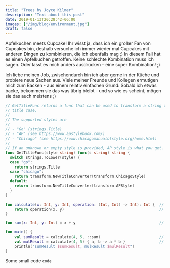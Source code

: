 ```yaml
---
title: "Trees by Joyce Kilmer"
description: "Text about this post"
date: 2019-01-13T20:28:42-06:00
images: ["/img/blog/environment.jpg"]
draft: false
---
```


Apfelkuchen meets Cupcake! Ihr wisst ja, dass ich ein großer Fan von Cupcakes bin, deshalb versuche
ich immer wieder mal Cupcakes mit anderen Dingen zu kombinieren, die ich ebenfalls mag ;) In diesem
Fall hat es einen Apfelkuchen getroffen. Keine schlechte Kombination muss ich sagen. Oder lasst es
mich anders ausdrücken – eine super Kombination! ;)

<!--more-->

Ich liebe meinen Job, zwischendurch bin ich aber gerne in der Küche und probiere neue Sachen aus.
Viele meiner Freunde und Kollegen ermutigen mich zum Backen - aus einem relativ einfachen Grund:
Sobald ich etwas backe, bekommen sie das was übrig bleibt - und so wie es scheint, mögen sie das auch meistens ;)

```go {linenos=table,hl_lines=[8,"15-17"],linenostart=199}
// GetTitleFunc returns a func that can be used to transform a string to
// title case.
//
// The supported styles are
//
// - "Go" (strings.Title)
// - "AP" (see https://www.apstylebook.com/)
// - "Chicago" (see https://www.chicagomanualofstyle.org/home.html)
//
// If an unknown or empty style is provided, AP style is what you get.
func GetTitleFunc(style string) func(s string) string {
  switch strings.ToLower(style) {
  case "go":
    return strings.Title
  case "chicago":
    return transform.NewTitleConverter(transform.ChicagoStyle)
  default:
    return transform.NewTitleConverter(transform.APStyle)
  }
}
```

```kotlin
fun calculate(x: Int, y: Int, operation: (Int, Int) -> Int): Int {  // 1
    return operation(x, y)                                          // 2
}

fun sum(x: Int, y: Int) = x + y                                     // 3

fun main() {
    val sumResult = calculate(4, 5, ::sum)                          // 4
    val mulResult = calculate(4, 5) { a, b -> a * b }               // 5
    println("sumResult $sumResult, mulResult $mulResult")
}
```

Some small code `code`
